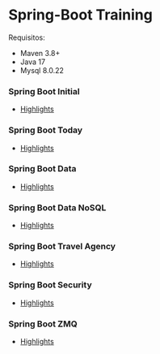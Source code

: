 

# Spring-Boot Training

Requisitos:
- Maven 3.8+
- Java 17
- Mysql 8.0.22

### Spring Boot Initial

- [Highlights](spring-boot-initial/README.md)

### Spring Boot Today

- [Highlights](spring-boot-today/README.md)

### Spring Boot Data

- [Highlights](spring-boot-data/README.md)

### Spring Boot Data NoSQL

- [Highlights](spring-boot-data-nosql/README.md)

### Spring Boot Travel Agency

- [Highlights](spring-boot-travelagency/README.md)

### Spring Boot Security

- [Highlights](spring-boot-security/README.md)

### Spring Boot ZMQ

- [Highlights](spring-boot-zmq/README.md)
